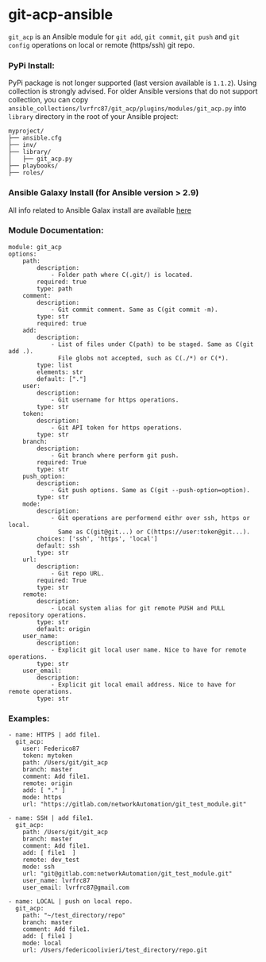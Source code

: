 # git-acp-ansible

`git_acp` is an Ansible module for `git add`, `git commit`, `git push` and `git config` operations on local or remote (https/ssh) git repo.

### PyPi Install:

PyPi package is not longer supported (last version available is `1.1.2`). Using collection is strongly advised.
For older Ansible versions that do not support collection, you can copy `ansible_collections/lvrfrc87/git_acp/plugins/modules/git_acp.py` into `library` directory in the root of your Ansible project:

```
myproject/
├── ansible.cfg
├── inv/
├── library/
│   ├── git_acp.py
├── playbooks/
├── roles/
```


### Ansible Galaxy Install (for Ansible version > 2.9)

All info related to Ansible Galax install are available [here](ansible_collections/lvrfrc87/git_acp/README.md)

### Module Documentation:

```
module: git_acp
options:
    path:
        description:
            - Folder path where C(.git/) is located.
        required: true
        type: path
    comment:
        description:
            - Git commit comment. Same as C(git commit -m).
        type: str
        required: true
    add:
        description:
            - List of files under C(path) to be staged. Same as C(git add .).
              File globs not accepted, such as C(./*) or C(*).
        type: list
        elements: str
        default: ["."]
    user:
        description:
            - Git username for https operations.
        type: str
    token:
        description:
            - Git API token for https operations.
        type: str
    branch:
        description:
            - Git branch where perform git push.
        required: True
        type: str
    push_option:
        description:
            - Git push options. Same as C(git --push-option=option).
        type: str
    mode:
        description:
            - Git operations are performend eithr over ssh, https or local.
              Same as C(git@git...) or C(https://user:token@git...).
        choices: ['ssh', 'https', 'local']
        default: ssh
        type: str
    url:
        description:
            - Git repo URL.
        required: True
        type: str
    remote:
        description:
            - Local system alias for git remote PUSH and PULL repository operations.
        type: str
        default: origin
    user_name:
        description:
            - Explicit git local user name. Nice to have for remote operations.
        type: str
    user_email:
        description:
            - Explicit git local email address. Nice to have for remote operations.
        type: str
```

### Examples:

```
- name: HTTPS | add file1.
  git_acp:
    user: Federico87
    token: mytoken
    path: /Users/git/git_acp
    branch: master
    comment: Add file1.
    remote: origin
    add: [ "." ]
    mode: https
    url: "https://gitlab.com/networkAutomation/git_test_module.git"

- name: SSH | add file1.
  git_acp:
    path: /Users/git/git_acp
    branch: master
    comment: Add file1.
    add: [ file1  ]
    remote: dev_test
    mode: ssh
    url: "git@gitlab.com:networkAutomation/git_test_module.git"
    user_name: lvrfrc87
    user_email: lvrfrc87@gmail.com

- name: LOCAL | push on local repo.
  git_acp:
    path: "~/test_directory/repo"
    branch: master
    comment: Add file1.
    add: [ file1 ]
    mode: local
    url: /Users/federicoolivieri/test_directory/repo.git
```
